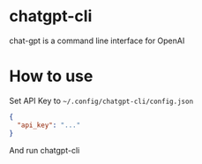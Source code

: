 # chatgpt-cli

chat-gpt is a command line interface for OpenAI

# How to use

Set API Key to `~/.config/chatgpt-cli/config.json`

```json
{
  "api_key": "..."
}
```

And run chatgpt-cli
